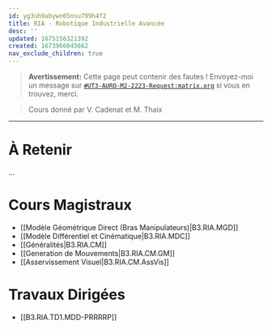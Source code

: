 ```yaml
---
id: yg3uh9abywn65nsu799h4f2
title: RIA - Robotique Industrielle Avancée
desc: ''
updated: 1675156321392
created: 1673966045662
nav_exclude_children: true
---
```


> **Avertissement:**
Cette page peut contenir des fautes ! Envoyez-moi un message sur [`#UT3-AURO-M2-2223-Request:matrix.org`](https://matrix.to/#/#UT3-AURO-M2-2223-Request:matrix.org) si vous en trouvez, merci.

> Cours donné par V. Cadenat et M. Thaix

---

# À Retenir

...

# Cours Magistraux

- [[Modèle Géométrique Direct (Bras Manipulateurs)|B3.RIA.MGD]]
- [[Modèle Différentiel et Cinématique|B3.RIA.MDC]]
- [[Généralités|B3.RIA.CM]]
- [[Generation de Mouvements|B3.RIA.CM.GM]]
- [[Asservissement Visuel|B3.RIA.CM.AssVis]]

# Travaux Dirigées

- [[B3.RIA.TD1.MDD-PRRRRP]]